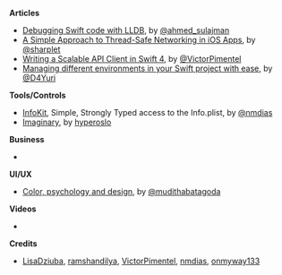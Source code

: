 **Articles**

* [Debugging Swift code with LLDB](https://medium.com/flawless-app-stories/debugging-swift-code-with-lldb-b30c5cf2fd49), by [@ahmed_sulajman](https://twitter.com/ahmed_sulajman)
* [A Simple Approach to Thread-Safe Networking in iOS Apps](https://robots.thoughtbot.com/a-simple-approach-to-thread-safe-networking-in-ios-apps), by [@sharplet](https://twitter.com/sharplet)
* [Writing a Scalable API Client in Swift 4](https://medium.com/makingtuenti/writing-a-scalable-api-client-in-swift-4-b3c6f7f3f3fb), by [@VictorPimentel](https://twitter.com/VictorPimentel)
* [Managing different environments in your Swift project with ease](https://medium.com/flawless-app-stories/manage-different-environments-in-your-swift-project-with-ease-659f7f3fb1a6), by [@D4Yuri](https://twitter.com/D4Yuri)

**Tools/Controls**
 * [InfoKit](https://github.com/nmdias/InfoKit), Simple, Strongly Typed access to the Info.plist, by [@nmdias](https://twitter.com/nmdias_pt)
 * [Imaginary](https://github.com/hyperoslo/Imaginary), by [hyperoslo](https://github.com/hyperoslo)

**Business**

* 

**UI/UX**

* [Color, psychology and design](https://uxplanet.org/how-color-can-effect-emotion-ccab0431b1d), by [@mudithabatagoda](https://twitter.com/mudithabatagoda)

**Videos**

* 

**Credits**
* [LisaDziuba](https://github.com/LisaDziuba), [ramshandilya](https://github.com/ramshandilya), [VictorPimentel](https://github.com/victorpimentel), [nmdias](https://github.com/nmdias), [onmyway133](https://github.com/onmyway133)
